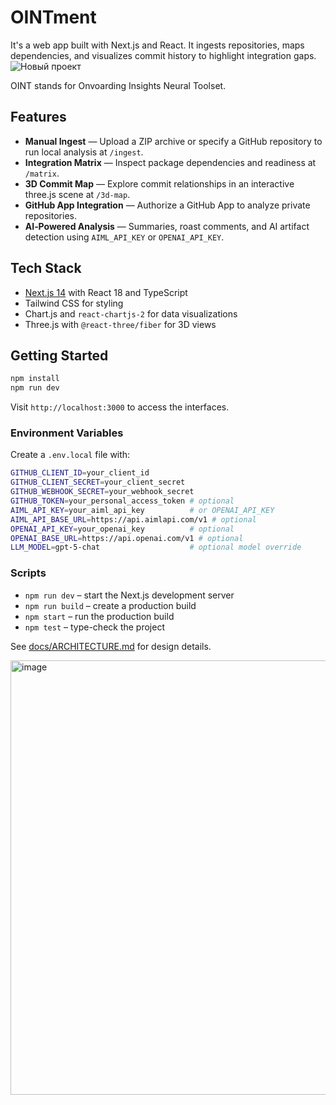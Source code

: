 # OINTment

It's a web app built with Next.js and React. It ingests repositories, maps dependencies, and visualizes commit history to highlight integration gaps.
![Новый проект](https://github.com/user-attachments/assets/fe9c377e-af8e-4306-93b4-d35807dc048b)

OINT stands for Onvoarding Insights Neural Toolset. 

## Features

- **Manual Ingest** &mdash; Upload a ZIP archive or specify a GitHub repository to run local analysis at `/ingest`.
- **Integration Matrix** &mdash; Inspect package dependencies and readiness at `/matrix`.
- **3D Commit Map** &mdash; Explore commit relationships in an interactive three.js scene at `/3d-map`.
- **GitHub App Integration** &mdash; Authorize a GitHub App to analyze private repositories.
- **AI‑Powered Analysis** &mdash; Summaries, roast comments, and AI artifact detection using `AIML_API_KEY` or `OPENAI_API_KEY`.

## Tech Stack

- [Next.js 14](https://nextjs.org) with React 18 and TypeScript
- Tailwind CSS for styling
- Chart.js and `react-chartjs-2` for data visualizations
- Three.js with `@react-three/fiber` for 3D views

## Getting Started

```bash
npm install
npm run dev
```

Visit `http://localhost:3000` to access the interfaces.

### Environment Variables

Create a `.env.local` file with:

```bash
GITHUB_CLIENT_ID=your_client_id
GITHUB_CLIENT_SECRET=your_client_secret
GITHUB_WEBHOOK_SECRET=your_webhook_secret
GITHUB_TOKEN=your_personal_access_token # optional
AIML_API_KEY=your_aiml_api_key          # or OPENAI_API_KEY
AIML_API_BASE_URL=https://api.aimlapi.com/v1 # optional
OPENAI_API_KEY=your_openai_key          # optional
OPENAI_BASE_URL=https://api.openai.com/v1 # optional
LLM_MODEL=gpt-5-chat                    # optional model override
```

### Scripts

- `npm run dev` &ndash; start the Next.js development server
- `npm run build` &ndash; create a production build
- `npm start` &ndash; run the production build
- `npm test` &ndash; type-check the project

See [docs/ARCHITECTURE.md](docs/ARCHITECTURE.md) for design details.

<img width="1349" height="695" alt="image" src="https://github.com/user-attachments/assets/917e65a9-85cf-428b-825a-d049d6a6633c" />

